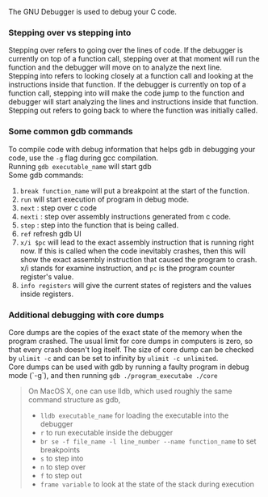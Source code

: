 The GNU Debugger is used to debug your C code.
### Stepping over vs stepping into   
Stepping over refers to going over the lines of code. If the debugger is currently on top of a function call, stepping over at that moment will run the function and the debugger will move on to analyze the next line.   
Stepping into refers to looking closely at a function call and looking at the instructions inside that function. If the debugger is currently on top of a function call, stepping into will make the code jump to the function and debugger will start analyzing the lines and instructions inside that function.   
Stepping out refers to going back to where the function was initially called.   
### Some common gdb commands   
To compile code with debug information that helps gdb in debugging your code, use the `-g` flag during gcc compilation.   
Running `gdb executable_name` will start gdb   
Some gdb commands:   
1. `break function_name` will put a breakpoint at the start of the function.   
2. `run` will start execution of program in debug mode.   
3. `next` : step over c code   
4. `nexti` : step over assembly instructions generated from c code.   
5. `step` : step into the function that is being called.   
6. `ref` refresh gdb UI   
7. `x/i $pc` will lead to the exact assembly instruction that is running right now. If this is called when the code inevitably crashes, then this will show the exact assembly instruction that caused the program to crash. x/i stands for examine instruction, and `pc`  is the program counter register's value.   
8. `info registers` will give the current states of registers and the values inside registers.   
   
   
### Additional debugging with core dumps   
Core dumps are the copies of the exact state of the memory when the program crashed. The usual limit for core dumps in computers is zero, so that every crash doesn't log itself. The size of core dump can be checked by `ulimit -c` and can be set to infinity by `ulimit -c unlimited`.   
Core dumps can be used with gdb by running a faulty program in debug mode (\`-g\`), and then running `gdb ./program_executabe ./core`    

> On MacOS X, one can use lldb, which used roughly the same command structure as gdb,
> - `lldb executable_name` for loading the executable into the debugger
> - `r` to run executable inside the debugger
> - `br se -f file_name -l line_number --name function_name` to set breakpoints
> - `s` to step into
> - `n` to step over
> - `f` to step out
> - `frame variable` to look at the state of the stack during execution